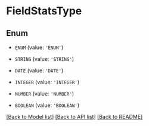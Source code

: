 # FieldStatsType


## Enum

* `ENUM` (value: `'ENUM'`)

* `STRING` (value: `'STRING'`)

* `DATE` (value: `'DATE'`)

* `INTEGER` (value: `'INTEGER'`)

* `NUMBER` (value: `'NUMBER'`)

* `BOOLEAN` (value: `'BOOLEAN'`)

[[Back to Model list]](../README.md#documentation-for-models) [[Back to API list]](../README.md#documentation-for-api-endpoints) [[Back to README]](../README.md)


